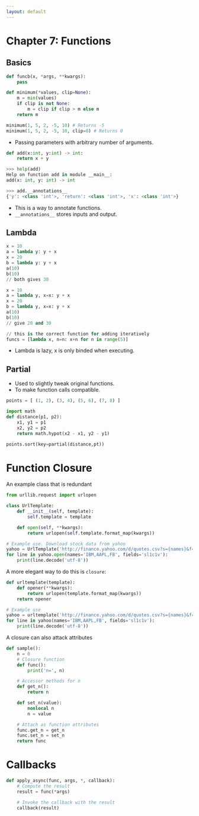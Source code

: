 ```yaml
---
layout: default
---
```


# Chapter 7: Functions

## Basics

```python
def funcb(x, *args, **kwargs):
    pass

def minimum(*values, clip=None):
    m = min(values)
    if clip is not None:
        m = clip if clip > m else m
    return m

minimum(1, 5, 2, -5, 10) # Returns -5
minimum(1, 5, 2, -5, 10, clip=0) # Returns 0
```

* Passing parameters with arbitrary number of arguments.

```python
def add(x:int, y:int) -> int:
    return x + y

>>> help(add)
Help on function add in module __main__:
add(x: int, y: int) -> int

>>> add.__annotations__
{'y': <class 'int'>, 'return': <class 'int'>, 'x': <class 'int'>}
```

* This is a way to annotate functions.
* `__annotations__` stores inputs and output.

## Lambda

```python
x = 10
a = lambda y: y + x
x = 20
b = lambda y: y + x
a(10)
b(10)
// both gives 30

x = 10
a = lambda y, x=x: y + x
x = 20
b = lambda y, x=x: y + x
a(10)
b(10)
// give 20 and 30

// this is the correct function for adding iteratively
funcs = [lambda x, n=n: x+n for n in range(5)]

```

* Lambda is lazy, x is only binded when executing.

## Partial

* Used to slightly tweak original functions.
* To make function calls compatible.

```python
points = [ (1, 2), (3, 4), (5, 6), (7, 8) ]

import math
def distance(p1, p2):
    x1, y1 = p1
    x2, y2 = p2
    return math.hypot(x2 - x1, y2 - y1)

points.sort(key=partial(distance,pt))
```

# Function Closure

An example class that is redundant

```python
from urllib.request import urlopen

class UrlTemplate:
    def __init__(self, template):
        self.template = template

    def open(self, **kwargs):
        return urlopen(self.template.format_map(kwargs))

# Example use. Download stock data from yahoo
yahoo = UrlTemplate('http://finance.yahoo.com/d/quotes.csv?s={names}&f={fields}')
for line in yahoo.open(names='IBM,AAPL,FB', fields='sl1c1v'):
    print(line.decode('utf-8'))
```

A more elegant way to do this is `closure`:

```python
def urltemplate(template):
    def opener(**kwargs):
        return urlopen(template.format_map(kwargs))
    return opener

# Example use
yahoo = urltemplate('http://finance.yahoo.com/d/quotes.csv?s={names}&f={fields}')
for line in yahoo(names='IBM,AAPL,FB', fields='sl1c1v'):
    print(line.decode('utf-8'))
```

A closure can also attack attributes

```python
def sample():
    n = 0
    # Closure function
    def func():
        print('n=', n)

    # Accessor methods for n
    def get_n():
        return n

    def set_n(value):
        nonlocal n
        n = value

    # Attach as function attributes
    func.get_n = get_n
    func.set_n = set_n
    return func
```

# Callbacks

```python
def apply_async(func, args, *, callback):
    # Compute the result
    result = func(*args)

    # Invoke the callback with the result
    callback(result)
```
